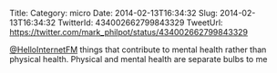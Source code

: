 Title: 
Category: micro
Date: 2014-02-13T16:34:32
Slug: 2014-02-13T16:34:32
TwitterId: 434002662799843329
TweetUrl: https://twitter.com/mark_philpot/status/434002662799843329

[@HelloInternetFM](https://twitter.com/HelloInternetFM) things that contribute to mental health rather than physical health. Physical and mental health are separate bulbs to me